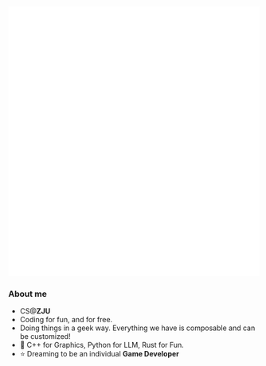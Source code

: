 ![Metrics](./github-metrics.svg)

### About me

- CS@**ZJU**
- Coding for fun, and for free.
- Doing things in a geek way. Everything we have is composable and can be customized!
- 🌱 C++ for Graphics, Python for LLM, Rust for Fun.
- ⭐ Dreaming to be an individual **Game Developer** 
